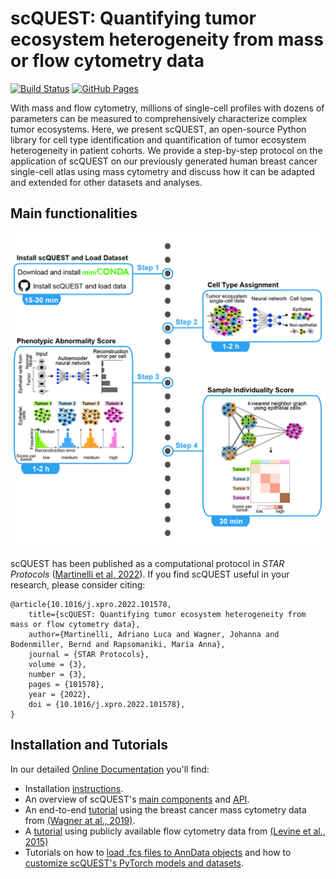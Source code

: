 # scQUEST: Quantifying tumor ecosystem heterogeneity from mass or flow cytometry data

[![Build Status](https://travis.ibm.com/art-zurich/scQUEST.svg?token=bmUqdLriQp1g3yv7TJC6&branch=master)](https://travis.ibm.com/art-zurich/scQUEST)
[![GitHub Pages](https://img.shields.io/badge/docs-sphinx-blue)](https://ai4scr.github.io/scQUEST/)

With mass and flow cytometry, millions of single-cell profiles with dozens of parameters can be measured to comprehensively characterize complex tumor ecosystems. Here, we present scQUEST, an open-source Python library for cell type identification and quantification of tumor ecosystem heterogeneity in patient cohorts. We provide a step-by-step protocol on the application of scQUEST on our previously generated human breast cancer single-cell atlas using mass cytometry and discuss how it can be adapted and extended for other datasets and analyses.

## Main functionalities
![overview](graphical_abstract2_reformatted.jpg)

scQUEST has been published as a computational protocol in _STAR Protocols_ ([Martinelli et al, 2022](https://star-protocols.cell.com/protocols/1854)). 
If you find scQUEST useful in your research, please consider citing:
```
@article{10.1016/j.xpro.2022.101578,
    title={scQUEST: Quantifying tumor ecosystem heterogeneity from mass or flow cytometry data},
    author={Martinelli, Adriano Luca and Wagner, Johanna and Bodenmiller, Bernd and Rapsomaniki, Maria Anna},
    journal = {STAR Protocols},
    volume = {3},
    number = {3},
    pages = {101578},
    year = {2022},
    doi = {10.1016/j.xpro.2022.101578},
}
```

## Installation and Tutorials
In our detailed [Online Documentation](https://ai4scr.github.io/scQUEST) you'll find:
* Installation [instructions](https://ai4scr.github.io/scQUEST/installation.html).  
* An overview of scQUEST's [main components](https://ai4scr.github.io/scQUEST/overview.html) and [API](https://ai4scr.github.io/scQUEST/scQUEST_api/scQUEST.html).
* An end-to-end [tutorial](https://ai4scr.github.io/scQUEST/scQUEST_tutorial.html) using the breast cancer mass cytometry data from [(Wagner at al., 2019)](https://www.cell.com/cell/fulltext/S0092-8674(19)30267-3).
* A [tutorial](https://ai4scr.github.io/scQUEST/scQUEST_AML_tutorial.html) using publicly available flow cytometry data from [(Levine et al., 2015)](https://www.cell.com/cell/fulltext/S0092-8674(15)00637-6?_returnURL=https%3A%2F%2Flinkinghub.elsevier.com%2Fretrieve%2Fpii%2FS0092867415006376%3Fshowall%3Dtrue)
* Tutorials on how to [load .fcs files to AnnData objects](https://ai4scr.github.io/scQUEST/process-fcs-files-and-create-annData-object.html) and how to [customize scQUEST's PyTorch models and datasets](https://ai4scr.github.io/scQUEST/Custom_models.html).
